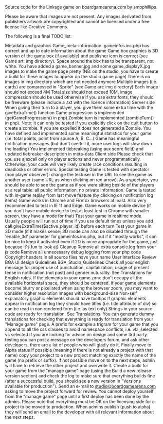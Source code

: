 Source code for the Linkage game on boardgamearena.com by smpphillips.

Please be aware that images are not present. Any images derivated from publishers artwork are copyrighted and cannot be licensed under a free license like Creative Commons.

The following is a final TODO list:

Metadata and graphics
Game_meta-information: gameinfos.inc.php has correct and up to date information about the game
Game box graphics is 3D version of the game box (if available) and publisher icon is correct (see Game art: img directory). Space around the box has to be transparent, not white.
You have added a game_banner.jpg and some game_displayX.jpg images to make the game page pretty (NB: on the studio, you have to create a build for these images to appear on the studio game page)
There is no images in img directory which are not needed anymore
Multiple images (i.e. cards) are compressed in "Sprite" (see Game art: img directory)
Each image should not exceed 4M
Total size should not exceed 10M, image compression should be used otherwise
If you use extra fonts, they should be freeware (please include a .txt with the licence information)
Server side
When giving their turn to a player, you give them some extra time with the giveExtraTime() function
Game progression is implemented (getGameProgression() in php)
Zombie turn is implemented (zombieTurn() in php). Note: it can only be tested if you explicitly click on the quit button to create a zombie. If you are expelled it does not generated a Zombie.
You have defined and implemented some meaningful statistics for your game (i.e. total points, point from source A, B, C...)
Game has meaningful notification messages (but don't overkill it, more user logs will slow down the loading)
You implemented tiebreaking (using aux score field) and updated tiebreaker description in meta-data
Client side
Please check that you use ajaxcall only on player actions and never programmatically. Otherwise, your code will very likely create race conditions resulting in deadlocks or other errors.
Special testing
Game is tested with spectator (non player observer): change the testuser in the URL to see the game as another user (same URL as when clicking on red arrow). As a spectator, you should be able to see the game as if you were sitting beside of the players at a real table: all public information, no private information.
Game is tested with in-game replay from last move feature (by clicking on notification log items)
Game works in Chrome and Firefox browsers at least. Also very recommended to test in IE 11 and Edge.
Game works on mobile device (if you don't have mobile device to test at least test in Chrome with smaller screen, they have a mode for that)
Test your game in realtime mode. Usually people will run out of time if you use default times unless you add call giveExtraTime($active_player_id) before each turn
Test your game in 3D mode (if it makes sense; 3D mode can also be disabled through the 'enable_3d' parameter for gameinfos.inc.php, but if it "mostly works", it can be nice to keep it activated even if 2D is more appropriate for the game, just because it's fun to look at)
Cleanup
Remove all extra console.log from your js code
Remove all unnecessary debug logging from your php code
Copyright headers in all source files have your name
User Interface
Review BGA UI design Guidelines BGA_Studio_Guidelines
Check all your english message for proper use of punctuation, capitalization, usage of present tense in notification (not past) and gender nuturality. See Translations for English rules.
If the elements in your game zone don't occupy all the available horizontal space, they should be centered.
If your game elements become blurry or pixellated when using the browser zoom, you may want to consider higher resolution images with background-size
Non-self explanatory graphic elements should have tooltips
If graphic elements appear in notification log they should have titles (i.e. title attribute of div) so can be read in non rendered form (i.e. as text only)
Strings in your source code are ready for translation. See Translations. You can generate dummy translations for checking that everything is ready for translation from your "Manage game" page.
A prefix for example a trigram for your game that you append to all the css classes to avoid namespace conflicts, i.e. vla_selected vs selected
If you are looking for advice on design and some 3rd party testing you can post a message on the developers forum, and ask other developers, there are a lot of people who will gladly do it.
Finally move to Alpha status
If possible (meaning if there is not already a project with that name) copy your project to a new project matching exactly the name of the game (no prefix or suffix). If not possible move on to the next steps, admin will have to retrieve the other project and overwrite it.
Create a build for your game from the "manage game" page (using the Build a new release version section) and check the log to make sure that everything builds fine (after a successful build, you should see a new version in "Versions available for production").
Send an e-mail to studio@boardgamearena.com asking to move the project forward for review. You cannot deploy yourself from the "manage game" page until a first deploy has been done by the admins. Please note that everything must be OK on the licensing side for a project to be moved to production.
When admins publish (push to alpha) they will send an email to the developer with all relevant information about the next steps.